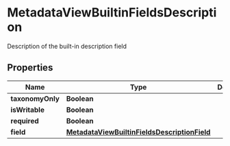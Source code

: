 

# MetadataViewBuiltinFieldsDescription

Description of the built-in description field

## Properties

| Name | Type | Description | Notes |
|------------ | ------------- | ------------- | -------------|
|**taxonomyOnly** | **Boolean** |  |  [optional] |
|**isWritable** | **Boolean** |  |  [optional] |
|**required** | **Boolean** |  |  [optional] |
|**field** | [**MetadataViewBuiltinFieldsDescriptionField**](MetadataViewBuiltinFieldsDescriptionField.md) |  |  [optional] |



